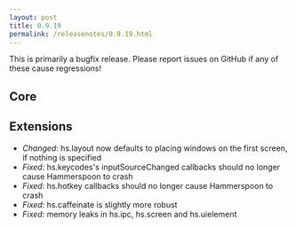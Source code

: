 ```yaml
---
layout: post
title: 0.9.19
permalink: /releasenotes/0.9.19.html
---
```


This is primarily a bugfix release. Please report issues on GitHub if any of these cause regressions!

## Core

## Extensions
 * *Changed*: hs.layout now defaults to placing windows on the first screen, if nothing is specified
 * *Fixed*: hs.keycodes's inputSourceChanged callbacks should no longer cause Hammerspoon to crash
 * *Fixed*: hs.hotkey callbacks should no longer cause Hammerspoon to crash
 * *Fixed*: hs.caffeinate is slightly more robust
 * *Fixed*: memory leaks in hs.ipc, hs.screen and hs.uielement
